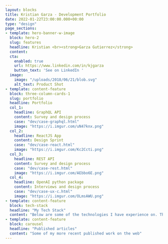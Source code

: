 ```yaml
---
layout: blocks
title: Kristian Garza - Development Portfolio
date: 2022-01-22T23:00:00.000+00:00
type: "design"
page_sections:
- template: hero-banner-w-image
  block: hero-2
  slug: features
  headline: Kristian <br><strong>Garza Gutierrez</strong>
  content: 
  cta:
    enabled: true
    url: https://www.linkedin.com/in/kjgarza
    button_text: 'See on LinkedIn '
  image:
    image: "/uploads/2018/06/21/blob.svg"
    alt_text: Product Shot
- template: content-feature
  block: three-column-cards-1
  slug: portfolio
  headline: Portfolio
  col_1:
    headline: GraphQL API
    content: Survey and design process
    case: "dev/case-graphql.html"
    image: "https://i.imgur.com/uN47knx.png"
  col_2:
    headline: ReactJS App
    content: Design Sprint
    case: "dev/case-react.html"
    image: "https://i.imgur.com/Kc2Ccti.png"
  col_3:
    headline: REST API
    content: Survey and design process
    case: "dev/case-rest.html"
    image: "https://i.imgur.com/AEbbo6E.png"
  col_4:
    headline: OpenAI python package
    content: Interviews and design process
    case: "dev/case-ux-c.html"
    image: "https://i.imgur.com/OLmsAWU.png"
- template: content-feature
  block: tech-stack
  headline: "My Tech Stack"
  content: "Below are some of the technologies I have experience on. This is not an exhaustive list."
- template: content-feature
  block: carousel
  headline: "Published articles"
  content: "Some of my more recent published work on the web"
---
```

